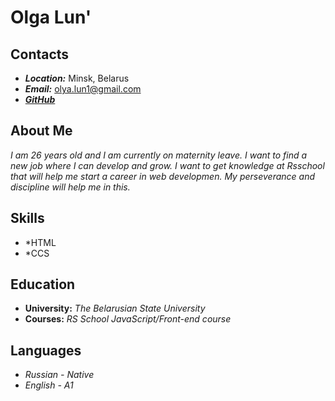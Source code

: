 # **Olga Lun'**
## Contacts
* *__Location:__* Minsk, Belarus
* *__Email:__* olya.lun1@gmail.com
* *__[GitHub](https://github.com/Olilun)__*
## About Me
*I am 26 years old and I am currently on maternity leave. I want to find a new job where I can develop and grow. I want to get knowledge at Rsschool that will help me start a career in web developmen. My perseverance and discipline will help me in this.*
## Skills
* *HTML
* *CCS
## Education
* __University:__ *The Belarusian State University*
* __Courses:__ *RS School JavaScript/Front-end course*
## Languages
* *Russian - Native*
* *English - A1*
